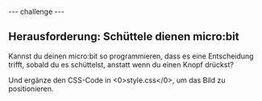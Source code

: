 \--- challenge \---

## Herausforderung: Schüttele dienen micro:bit

Kannst du deinen micro:bit so programmieren, dass es eine Entscheidung trifft, sobald du es schüttelst, anstatt wenn du einen Knopf drückst?

Und ergänze den CSS-Code in <0>style.css</0>, um das Bild zu positionieren.